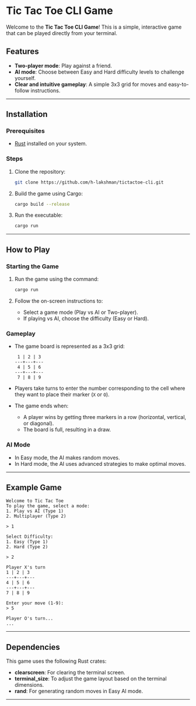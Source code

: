# Tic Tac Toe CLI Game

Welcome to the **Tic Tac Toe CLI Game**! This is a simple, interactive game that can be played directly from your terminal.

## Features

- **Two-player mode**: Play against a friend.
- **AI mode**: Choose between Easy and Hard difficulty levels to challenge yourself.
- **Clear and intuitive gameplay**: A simple 3x3 grid for moves and easy-to-follow instructions.

---

## Installation

### Prerequisites
- [Rust](https://www.rust-lang.org/) installed on your system.
  
### Steps
1. Clone the repository:
   ```bash
   git clone https://github.com/h-lakshman/tictactoe-cli.git
   ```

2. Build the game using Cargo:
   ```bash
   cargo build --release
   ```

3. Run the executable:
   ```bash
   cargo run
   ```

---

## How to Play

### Starting the Game
1. Run the game using the command:
   ```bash
   cargo run
   ```

2. Follow the on-screen instructions to:
   - Select a game mode (Play vs AI or Two-player).
   - If playing vs AI, choose the difficulty (Easy or Hard).

### Gameplay
- The game board is represented as a 3x3 grid:
  ```
   1 | 2 | 3
  ---+---+---
   4 | 5 | 6
  ---+---+---
   7 | 8 | 9
  ```

- Players take turns to enter the number corresponding to the cell where they want to place their marker (`X` or `O`).

- The game ends when:
  - A player wins by getting three markers in a row (horizontal, vertical, or diagonal).
  - The board is full, resulting in a draw.

### AI Mode
- In Easy mode, the AI makes random moves.
- In Hard mode, the AI uses advanced strategies to make optimal moves.

---

## Example Game
```
Welcome to Tic Tac Toe
To play the game, select a mode:
1. Play vs AI (Type 1)
2. Multiplayer (Type 2)

> 1

Select Difficulty:
1. Easy (Type 1)
2. Hard (Type 2)

> 2

Player X's turn
1 | 2 | 3
---+---+---
4 | 5 | 6
---+---+---
7 | 8 | 9

Enter your move (1-9):
> 5

Player O's turn...
...
```

---

## Dependencies

This game uses the following Rust crates:
- **clearscreen**: For clearing the terminal screen.
- **terminal_size**: To adjust the game layout based on the terminal dimensions.
- **rand**: For generating random moves in Easy AI mode.

---


